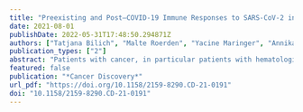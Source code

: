 ```yaml
---
title: "Preexisting and Post–COVID-19 Immune Responses to SARS-CoV-2 in Patients with Cancer"
date: 2021-08-01
publishDate: 2022-05-31T17:48:50.294871Z
authors: ["Tatjana Bilich", "Malte Roerden", "Yacine Maringer", "Annika Nelde", "Jonas S. Heitmann", "Marissa L. Dubbelaar", "Andreas Peter", "Sebastian Hörber", "Jens Bauer", "Jonas Rieth", "Marcel Wacker", "Fiamma Berner", "Lukas Flatz", "Stefanie Held", "Peter Brossart", "Melanie Märklin", "Philipp Wagner", "Eva Erne", "Reinhild Klein", "Hans-Georg Rammensee", "Helmut R. Salih", "Juliane S. Walz"]
publication_types: ["2"]
abstract: "Patients with cancer, in particular patients with hematologic malignancies, are at increased risk for critical illness upon COVID-19. We here assessed antibody as well as CD4+ and CD8+ T-cell responses in unexposed and SARS-CoV-2–infected patients with cancer to characterize SARS-CoV-2 immunity and to identify immunologic parameters contributing to COVID-19 outcome. Unexposed patients with hematologic malignancies presented with reduced prevalence of preexisting SARS-CoV-2 cross-reactive CD4+ T-cell responses and signs of T-cell exhaustion compared with patients with solid tumors and healthy volunteers. Whereas SARS-CoV-2 antibody responses did not differ between patients with COVID-19 and cancer and healthy volunteers, intensity, expandability, and diversity of SARS-CoV-2 T-cell responses were profoundly reduced in patients with cancer, and the latter associated with a severe course of COVID-19. This identifies impaired SARS-CoV-2 T-cell immunity as a potential determinant for dismal outcome of COVID-19 in patients with cancer.This first comprehensive analysis of SARS-CoV-2 immune responses in patients with cancer reports on the potential implications of impaired SARS-CoV-2 T-cell responses for understanding pathophysiology and predicting severity of COVID-19, which in turn might allow for the development of therapeutic measures and vaccines for this vulnerable patient population.See related commentary by Salomé and Horowitz, p. 1877.This article is highlighted in the In This Issue feature, p. 1861"
featured: false
publication: "*Cancer Discovery*"
url_pdf: "https://doi.org/10.1158/2159-8290.CD-21-0191"
doi: "10.1158/2159-8290.CD-21-0191"
---
```


